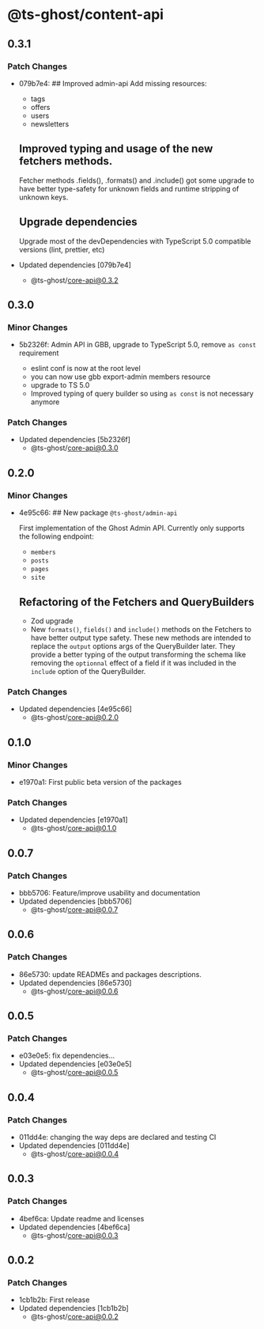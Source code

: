 # @ts-ghost/content-api

## 0.3.1

### Patch Changes

- 079b7e4: ## Improved admin-api
  Add missing resources:

  - tags
  - offers
  - users
  - newsletters

  ## Improved typing and usage of the new fetchers methods.

  Fetcher methods .fields(), .formats() and .include() got some upgrade to have better type-safety for unknown fields and runtime stripping of unknown keys.

  ## Upgrade dependencies

  Upgrade most of the devDependencies with TypeScript 5.0 compatible versions (lint, prettier, etc)

- Updated dependencies [079b7e4]
  - @ts-ghost/core-api@0.3.2

## 0.3.0

### Minor Changes

- 5b2326f: Admin API in GBB, upgrade to TypeScript 5.0, remove `as const` requirement

  - eslint conf is now at the root level
  - you can now use gbb export-admin members resource
  - upgrade to TS 5.0
  - Improved typing of query builder so using `as const` is not necessary anymore

### Patch Changes

- Updated dependencies [5b2326f]
  - @ts-ghost/core-api@0.3.0

## 0.2.0

### Minor Changes

- 4e95c66: ## New package `@ts-ghost/admin-api`

  First implementation of the Ghost Admin API. Currently only supports the following endpoint:

  - `members`
  - `posts`
  - `pages`
  - `site`

  ## Refactoring of the Fetchers and QueryBuilders

  - Zod upgrade
  - New `formats()`, `fields()` and `include()` methods on the Fetchers to have better output type safety. These new methods are intended to replace the `output` options args of the QueryBuilder later. They provide a better typing of the output transforming the schema like removing the `optionnal` effect of a field if it was included in the `include` option of the QueryBuilder.

### Patch Changes

- Updated dependencies [4e95c66]
  - @ts-ghost/core-api@0.2.0

## 0.1.0

### Minor Changes

- e1970a1: First public beta version of the packages

### Patch Changes

- Updated dependencies [e1970a1]
  - @ts-ghost/core-api@0.1.0

## 0.0.7

### Patch Changes

- bbb5706: Feature/improve usability and documentation
- Updated dependencies [bbb5706]
  - @ts-ghost/core-api@0.0.7

## 0.0.6

### Patch Changes

- 86e5730: update READMEs and packages descriptions.
- Updated dependencies [86e5730]
  - @ts-ghost/core-api@0.0.6

## 0.0.5

### Patch Changes

- e03e0e5: fix dependencies...
- Updated dependencies [e03e0e5]
  - @ts-ghost/core-api@0.0.5

## 0.0.4

### Patch Changes

- 011dd4e: changing the way deps are declared and testing CI
- Updated dependencies [011dd4e]
  - @ts-ghost/core-api@0.0.4

## 0.0.3

### Patch Changes

- 4bef6ca: Update readme and licenses
- Updated dependencies [4bef6ca]
  - @ts-ghost/core-api@0.0.3

## 0.0.2

### Patch Changes

- 1cb1b2b: First release
- Updated dependencies [1cb1b2b]
  - @ts-ghost/core-api@0.0.2
